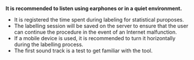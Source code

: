 **It is recommended to listen using earphones or in a quiet environment.**

- It is registered the time spent during labeling for statistical puroposes.
- The labelling session will be saved on the server to ensure that the user can continue the procedure in the event of an Internet malfunction.
- If a mobile device is used, it is recommended to turn it horizontally during the labelling process.
- The first sound track is a test to get familiar with the tool.
